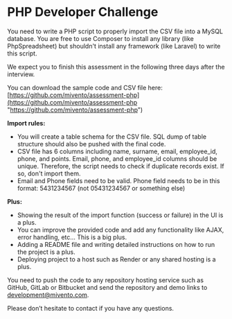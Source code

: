 # PHP Developer Challenge

You need to write a PHP script to properly import the CSV file into a MySQL database.
You are free to use Composer to install any library (like PhpSpreadsheet) but shouldn't install any framework (like Laravel) to write this script.

We expect you to finish this assessment in the following three days after the interview.

You can download the sample code and CSV file here:
[https://github.com/mivento/assessment-php](https://github.com/mivento/assessment-php "https://github.com/mivento/assessment-php")

**Import rules:**

- You will create a table schema for the CSV file. SQL dump of table structure should also be pushed with the final code.
- CSV file has 6 columns including name, surname, email, employee_id, phone, and points. Email, phone, and employee_id columns should be unique. Therefore, the script needs to check if duplicate records exist. If so, don't import them.
- Email and Phone fields need to be valid. Phone field needs to be in this format: 5431234567 (not 05431234567 or something else)

**Plus:**

- Showing the result of the import function (success or failure) in the UI is a plus.
- You can improve the provided code and add any functionality like AJAX, error handling, etc... This is a big plus.
- Adding a README file and writing detailed instructions on how to run the project is a plus.
- Deploying project to a host such as Render or any shared hosting is a plus.

You need to push the code to any repository hosting service such as GitHub, GitLab or Bitbucket and send the repository and demo links to [development@mivento.com](mailto:development@mivento.com "development@mivento.com").

Please don’t hesitate to contact if you have any questions.
